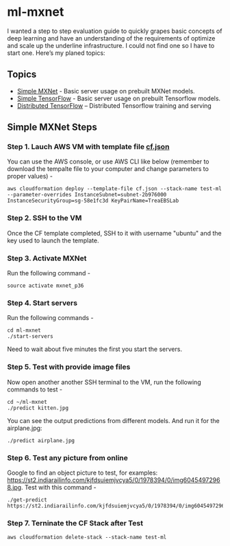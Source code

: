 # ml-mxnet
I wanted a step to step evaluation guide to quickly grapes basic concepts of deep learning and have an understanding of the requirements of optimize and scale up the underline infrastructure. I could not find one so I have to start one. 
Here’s my planed topics:
## Topics
* [Simple MXNet](./README.md) - Basic server usage on prebuilt MXNet models.
* [Simple TensorFlow](../ml-tensorflow/README.md) - Basic server usage on prebuilt Tensorflow models.
* [Distributed TensorFlow](../ml-tensorflow-distributed/README.md) – Distributed Tensorflow training and serving
## Simple MXNet Steps
### Step 1. Lauch AWS VM with template file [cf.json](./cf.json)
You can use the AWS console, or use AWS CLI like below (remember to download the tempalte file to your computer and change parameters to proper values) -
```
aws cloudformation deploy --template-file cf.json --stack-name test-ml --parameter-overrides InstanceSubnet=subnet-2b976000 InstanceSecurityGroup=sg-58e1fc3d KeyPairName=TreaEBSLab
```
### Step 2. SSH to the VM
Once the CF template completed, SSH to it with username "ubuntu" and the key used to launch the template.
### Step 3. Activate MXNet 
Run the following command -
```
source activate mxnet_p36
```
### Step 4. Start servers
Run the following commands -
```
cd ml-mxnet
./start-servers
```
Need to wait about five minutes the first you start the servers.
### Step 5. Test with provide image files
Now open another another SSH terminal to the VM, run the following commands to test - 
```
cd ~/ml-mxnet
./predict kitten.jpg
```
You can see the output predictions from different models. And run it for the airplane.jpg:
```
./predict airplane.jpg
```
### Step 6. Test any picture from online 
Google to find an object picture to test, for examples: https://st2.indiarailinfo.com/kjfdsuiemjvcya5/0/1978394/0/img60454972968.jpg. Test with this command -
```
./get-predict https://st2.indiarailinfo.com/kjfdsuiemjvcya5/0/1978394/0/img60454972968.jpg
```
### Step 7. Terninate the CF Stack after Test
```
aws cloudformation delete-stack --stack-name test-ml
```

